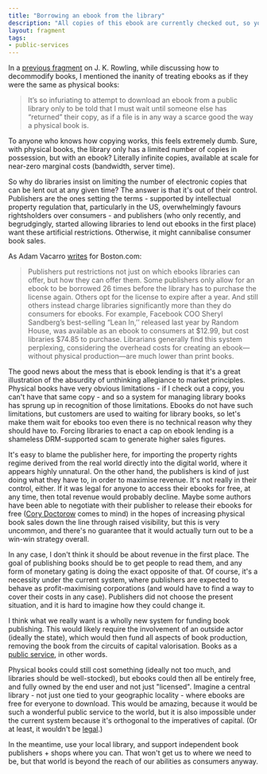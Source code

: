```yaml
---
title: "Borrowing an ebook from the library"
description: "All copies of this ebook are currently checked out, so you'll have to wait until one becomes available."
layout: fragment
tags:
- public-services
---
```


In a [previous fragment](/posts/fragments-49) on J. K. Rowling, while discussing how to decommodify books, I mentioned the inanity of treating ebooks as if they were the same as physical books:

> It’s so infuriating to attempt to download an ebook from a public library only to be told that I must wait until someone else has “returned” their copy, as if a file is in any way a scarce good the way a physical book is.

To anyone who knows how copying works, this feels extremely dumb. Sure, with physical books, the library only has a limited number of copies in possession, but with an ebook? Literally infinite copies, available at scale for near-zero marginal costs (bandwidth, server time).

So why do libraries insist on limiting the number of electronic copies that can be lent out at any given time? The answer is that it's out of their control. Publishers are the ones setting the terms - supported by intellectual property regulation that, particularly in the US, overwhelmingly favours rightsholders over consumers - and publishers (who only recently, and begrudgingly, started allowing libraries to lend out ebooks in the first place) want these artificial restrictions. Otherwise, it might cannibalise consumer book sales.

As Adam Vacarro [writes](https://www.boston.com/news/technology/2014/06/27/why-its-difficult-for-your-library-to-lend-ebooks) for Boston.com:

> Publishers put restrictions not just on which ebooks libraries can offer, but how they can offer them. Some publishers only allow for an ebook to be borrowed 26 times before the library has to purchase the license again. Others opt for the license to expire after a year. And still others instead charge libraries significantly more than they do consumers for ebooks. For example, Facebook COO Sheryl Sandberg’s best-selling “Lean In,’’ released last year by Random House, was available as an ebook to consumers at $12.99, but cost libraries $74.85 to purchase. Librarians generally find this system perplexing, considering the overhead costs for creating an ebook—without physical production—are much lower than print books.

The good news about the mess that is ebook lending is that it's a great illustration of the absurdity of unthinking allegiance to market principles. Physical books have very obvious limitations - if I check out a copy, you can't have that same copy - and so a system for managing library books has sprung up in recognition of those limitations. Ebooks do not have such limitations, but customers are used to waiting for library books, so let's make them wait for ebooks too even there is no technical reason why they should have to. Forcing libraries to enact a cap on ebook lending is a shameless DRM-supported scam to generate higher sales figures.

It's easy to blame the publisher here, for importing the property rights regime derived from the real world directly into the digital world, where it appears highly unnatural. On the other hand, the publishers is kind of just doing what they have to, in order to maximise revenue. It's not really in their control, either. If it was legal for anyone to access their ebooks for free, at any time, then total revenue would probably decline. Maybe some authors have been able to negotiate with their publisher to release their ebooks for free ([Cory Doctorow](https://www.forbes.com/2006/11/30/cory-doctorow-copyright-tech-media_cz_cd_books06_1201doctorow.html) comes to mind) in the hopes of increasing physical book sales down the line through raised visibility, but this is very uncommon, and there's no guarantee that it would actually turn out to be a win-win strategy overall.

In any case, I don't think it should be about revenue in the first place. The goal of publishing books should be to get people to read them, and any form of monetary gating is doing the exact opposite of that. Of course, it's a necessity under the current system, where publishers are expected to behave as profit-maximising corporations (and would have to find a way to cover their costs in any case). Publishers did not choose the present situation, and it is hard to imagine how they could change it.

I think what we really want is a wholly new system for funding book publishing. This would likely require the involvement of an outside actor (ideally the state), which would then fund all aspects of book production, removing the book from the circuits of capital valorisation. Books as a [public service](/posts/fragments-89), in other words.

Physical books could still cost something (ideally not too much, and libraries should be well-stocked), but ebooks could then all be entirely free, and fully owned by the end user and not just "licensed". Imagine a central library - not just one tied to your geographic locality - where ebooks are free for everyone to download. This would be amazing, because it would be such a wonderful public service to the world, but it is also impossible under the current system because it's orthogonal to the imperatives of capital. (Or at least, it wouldn't be [legal](https://en.wikipedia.org/wiki/Library_Genesis).)

In the meantime, use your local library, and support independent book publishers + shops where you can. That won't get us to where we need to be, but that world is beyond the reach of our abilities as consumers anyway.
